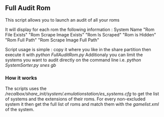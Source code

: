 ## Full Audit Rom 

This script allows you to launch an audit of all your roms

It will display for each rom the following information :
System Name "Rom File Exists" "Rom Scrape Image Exists" "Rom Is Scraped" "Rom is Hidden" "Rom Full Path" "Rom Scrape Image Full Path"

Script usage is simple : copy it where you like in the share partition then execute it with *python FullAuditRom.py*
Additionaly you can limit the systems you want to audit directly on the command line i.e. *python SystemSorter.py snes gb*

### How it works

The scripts uses the */recalbox/share_init/system/.emulationstation/es_systems.cfg* to get the list of systems and the extensions of their roms.
For every non-excluded system it then get the full list of roms and match them with the *gamelist.xml* of the system.

